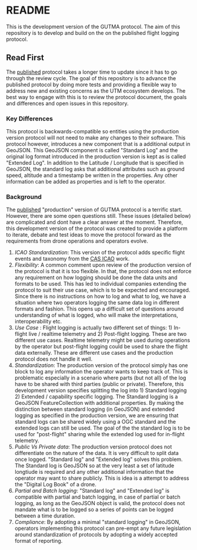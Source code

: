 # README 

This is the development version of the GUTMA protocol. The aim of this repository is to develop and build on the on the published flight logging protocol. 


## Read First
The [published](https://github.com/gutma-org/flight-logging-protocol) protocol takes a longer time to update since it has to go through the review cycle. The goal of this repository is to advance the published protocol by doing more tests and providing a flexible way to address new and existing concerns as the UTM ecosystem develops. The best way to engage with this is to review the protocol document, the goals and differences and open issues in this repository.

### Key Differences 

This protocol is backwards-compatible so entities using the production version protocol will not need to make any changes to their software. This protocol however, introduces a new component that is a additional output in GeoJSON. This GeoJSON component is called "Standard Log" and the original log format introduced in the production version is kept as is called "Extended Log". In addition to the Latitude / Longitude that is specified in GeoJSON, the standard log asks that additional attributes such as ground speed, altitude and a timestamp be written in the properties. Any other information can be added as properties and is left to the operator.

### Background

The [published](https://github.com/gutma-org/flight-logging-protocol) "production" version of GUTMA protocol is a terrific start. However, there are some open questions still. These issues (detailed below) are complicated and dont have a clear answer at the moment. Therefore, this development version of the protocol was created to provide a platform to iterate, debate and test ideas to move the protocol forward as the requirements from drone operations and operators evolve.

1. _ICAO Standardization_: This version of the protocol adds specific flight events and taxonomy from the [CAS ICAO](http://www.intlaviationstandards.org/apex/f?p=240:1) work.
2. _Flexibility_: A common comment upon review of the production version of the protocol is that it is too flexible. In that, the protocol does not enforce any requirement on how logging should be done the data units and formats to be used. This has led to individual companies extending the protocol to suit their use case, which is to be expected and encouraged. Since there is no instructions on how to log and what to log, we have a situation where two operators logging the same data log in different formats and fashion. This opens up a difficult set of questions around understanding of what is logged, who will make the interpretations, interoperability etc. 
3. _Use Case_ : Flight logging is actually two different set of things: 1) In-flight live / realtime telemetry and 2) Post-flight logging. These are two different use cases. Realtime telemetry might be used during operations by the operator but post-flight logging could be used to share the flight data externally. These are different use cases and the production protocol does not handle it well. 
4. _Standardization_: The production version of the protocol simply has one block to log any information the operator wants to keep track of. This is  problematic especially in a scenario where parts (but not all) of the log have to be shared with third parties (public or private). Therefore, this development version specifies splitting the log into 1) Standard logging 2) Extended / capability specific logging. The Standard logging is a GeoJSON FeatureCollection with additional properties. By making the distinction between standard logging (in GeoJSON) and extended logging as specified in the production version, we are ensuring that standard logs can be shared widely using a OGC standard and the extended logs can still be used. The goal of the the standard log is to be used for "post-flight" sharing while the extended log used for in-flight telemetry. 
5. _Public Vs Private data_: The production version protocol does not differentiate on the nature of the data. It is very difficult to split data once logged. "Standard log" and "Extended log" solves this problem. The Standard log is GeoJSON so at the very least a set of latitude longtiude is required and any other additional information that the operator may want to share publicly. This is idea is a attempt to address the "Digital Log Book" of a drone. 
6. _Partial and Batch logging_: "Standard log" and "Extended log" is compatible with partial and batch logging, in case of partial or batch logging, as long as the GeoJSON object is valid, the protocol does not mandate what is to be logged so a series of points can be logged between a time duration. 
7. _Compliance_: By adopting a minimal "standard logging" in GeoJSON, operators implementing this protocol can pre-empt any future legislation around standardization of protocols by adopting a widely accepted format of reporting. 
